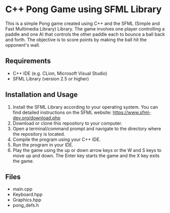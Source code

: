 # C++ Pong Game using SFML Library

This is a simple Pong game created using C++ and the SFML (Simple and Fast Multimedia Library) Library. The game involves one player controlling a paddle and one AI that controls the other paddle each to bounce a ball back and forth. The objective is to score points by making the ball hit the opponent's wall.
## Requirements

* C++ IDE (e.g. CLion, Microsoft Visual Studio)
* SFML Library (version 2.5 or higher)

## Installation and Usage

1. Install the SFML Library according to your operating system. You can find detailed instructions on the SFML website: https://www.sfml-dev.org/download.php
2. Download or clone this repository to your computer.
3. Open a terminal/command prompt and navigate to the directory where the repository is located.
4. Compile the program using your C++ IDE. 
5. Run the program in your IDE.
6. Play the game using the up or down arrow keys or the W and S keys to move up and down. The Enter key starts the game and the X key exits the game.

## Files
* main.cpp
* Keyboard.hpp
* Graphics.hpp
* pong_defs.h
